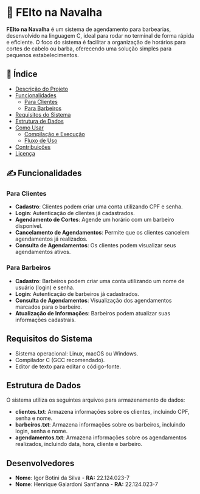 # 💈 FEIto na Navalha

**FEIto na Navalha** é um sistema de agendamento para barbearias, desenvolvido na linguagem C, ideal para rodar no terminal de forma rápida e eficiente. O foco do sistema é facilitar a organização de horários para cortes de cabelo ou barba, oferecendo uma solução simples para pequenos estabelecimentos.
## 📇 Índice

- [Descrição do Projeto](#descrição-do-projeto)
- [Funcionalidades](#funcionalidades)
  - [Para Clientes](#para-clientes)
  - [Para Barbeiros](#para-barbeiros)
- [Requisitos do Sistema](#requisitos-do-sistema)
- [Estrutura de Dados](#estrutura-de-dados)
- [Como Usar](#como-usar)
  - [Compilação e Execução](#compilação-e-execução)
  - [Fluxo de Uso](#fluxo-de-uso)
- [Contribuições](#contribuições)
- [Licença](#licença)

## ✍️ Funcionalidades

### Para Clientes
- **Cadastro**: Clientes podem criar uma conta utilizando CPF e senha.
- **Login**: Autenticação de clientes já cadastrados.
- **Agendamento de Cortes**: Agende um horário com um barbeiro disponível.
- **Cancelamento de Agendamentos**: Permite que os clientes cancelem agendamentos já realizados.
- **Consulta de Agendamentos**: Os clientes podem visualizar seus agendamentos ativos.

### Para Barbeiros
- **Cadastro**: Barbeiros podem criar uma conta utilizando um nome de usuário (login) e senha.
- **Login**: Autenticação de barbeiros já cadastrados.
- **Consulta de Agendamentos**: Visualização dos agendamentos marcados para o barbeiro.
- **Atualização de Informações**: Barbeiros podem atualizar suas informações cadastrais.

## Requisitos do Sistema

- Sistema operacional: Linux, macOS ou Windows.
- Compilador C (GCC recomendado).
- Editor de texto para editar o código-fonte.

## Estrutura de Dados

O sistema utiliza os seguintes arquivos para armazenamento de dados:

- **clientes.txt**: Armazena informações sobre os clientes, incluindo CPF, senha e nome.
- **barbeiros.txt**: Armazena informações sobre os barbeiros, incluindo login, senha e nome.
- **agendamentos.txt**: Armazena informações sobre os agendamentos realizados, incluindo data, hora, cliente e barbeiro.

## Desenvolvedores

- **Nome**: Igor Botini da Silva  - **RA:**  22.124.023-7
- **Nome**: Henrique Gaiardoni Sant'anna  - **RA:**  22.124.023-7